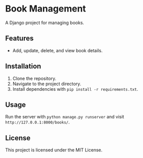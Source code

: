 # Book Management

A Django project for managing books.

## Features
- Add, update, delete, and view book details.

## Installation
1. Clone the repository.
2. Navigate to the project directory.
3. Install dependencies with `pip install -r requirements.txt`.

## Usage
Run the server with `python manage.py runserver` and visit `http://127.0.0.1:8000/books/`.

## License
This project is licensed under the MIT License.